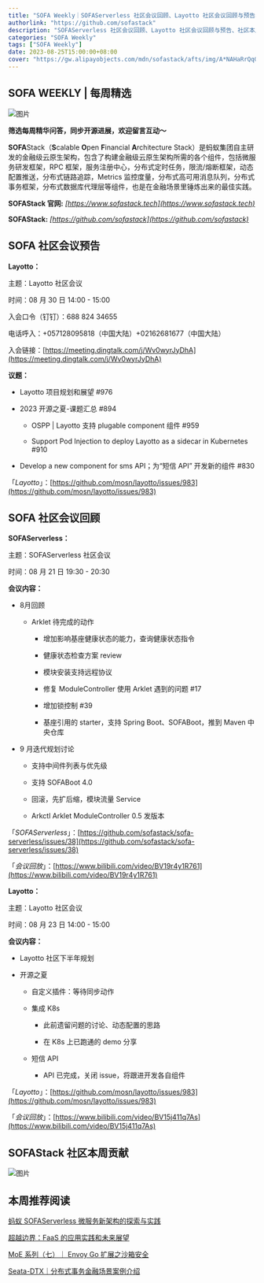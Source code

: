 ```yaml
---
title: "SOFA Weekly｜SOFAServerless 社区会议回顾、Layotto 社区会议回顾与预告、社区本周贡献"
authorlink: "https://github.com/sofastack"
description: "SOFAServerless 社区会议回顾、Layotto 社区会议回顾与预告、社区本周贡献"
categories: "SOFA Weekly"
tags: ["SOFA Weekly"]
date: 2023-08-25T15:00:00+08:00
cover: "https://gw.alipayobjects.com/mdn/sofastack/afts/img/A*NAHaRrQqGzAAAAAAAAAAAAAAARQnAQ"
---
```


## SOFA WEEKLY | 每周精选

![图片](https://gw.alipayobjects.com/mdn/sofastack/afts/img/A*NAHaRrQqGzAAAAAAAAAAAAAAARQnAQ)

**筛选每周精华问答，同步开源进展，欢迎留言互动～**

**SOFA**Stack（**S**calable **O**pen **F**inancial **A**rchitecture Stack）是蚂蚁集团自主研发的金融级云原生架构，包含了构建金融级云原生架构所需的各个组件，包括微服务研发框架，RPC 框架，服务注册中心，分布式定时任务，限流/熔断框架，动态配置推送，分布式链路追踪，Metrics 监控度量，分布式高可用消息队列，分布式事务框架，分布式数据库代理层等组件，也是在金融场景里锤炼出来的最佳实践。

**SOFAStack 官网:** *[https://www.sofastack.tech](https://www.sofastack.tech)*

**SOFAStack:** *[https://github.com/sofastack](https://github.com/sofastack)*

## SOFA 社区会议预告

**Layotto：**

主题：Layotto 社区会议

时间：08 月 30 日 14:00 - 15:00

入会口令（钉钉）：688 824 34655

电话呼入：+057128095818（中国大陆）+02162681677（中国大陆）

入会链接：[https://meeting.dingtalk.com/j/Wv0wyrJyDhA](https://meeting.dingtalk.com/j/Wv0wyrJyDhA)

**议题：**

- Layotto 项目规划和展望 #976

- 2023 开源之夏-课题汇总 #894

  - OSPP | Layotto 支持 plugable component 组件 #959

  - Support Pod Injection to deploy Layotto as a sidecar in Kubernetes #910
    
- Develop a new component for sms API；为“短信 API” 开发新的组件 #830

「*Layotto*」：[https://github.com/mosn/layotto/issues/983](https://github.com/mosn/layotto/issues/983)

## SOFA 社区会议回顾 

**SOFAServerless：**

主题：SOFAServerless 社区会议

时间：08 月 21 日 19:30 - 20:30

**会议内容：**

- 8月回顾

  - Arklet 待完成的动作

    - 增加影响基座健康状态的能力，查询健康状态指令
      
    - 健康状态检查方案 review
      
    - 模块安装支持远程协议
      
    - 修复 ModuleController 使用 Arklet 遇到的问题 #17
      
    - 增加锁控制 #39
      
    - 基座引用的 starter，支持 Spring Boot、SOFABoot，推到 Maven 中央仓库

- 9 月迭代规划讨论

  - 支持中间件列表与优先级
    
  - 支持 SOFABoot 4.0
    
  - 回滚，先扩后缩，模块流量 Service
    
  - Arkctl Arklet ModuleController 0.5 发版本
 
「*SOFAServerless*」：[https://github.com/sofastack/sofa-serverless/issues/38](https://github.com/sofastack/sofa-serverless/issues/38)

「*会议回放*」：[https://www.bilibili.com/video/BV19r4y1R761](https://www.bilibili.com/video/BV19r4y1R761)

**Layotto：**

主题：Layotto 社区会议

时间：08 月 23 日 14:00 - 15:00

**会议内容：**

- Layotto 社区下半年规划

- 开源之夏

  - 自定义插件：等待同步动作

  - 集成 K8s

    - 此前遗留问题的讨论、动态配置的思路

    - 在 K8s 上已跑通的 demo 分享

  - 短信 API

    - API 已完成，关闭 issue，将跟进开发各自组件

「*Layotto*」：[https://github.com/mosn/layotto/issues/983](https://github.com/mosn/layotto/issues/983)

「*会议回放*」：[https://www.bilibili.com/video/BV15j411q7As](https://www.bilibili.com/video/BV15j411q7As)

## SOFAStack 社区本周贡献 

![图片](https://mdn.alipayobjects.com/huamei_soxoym/afts/img/A*CJGnQqSAY2cAAAAAAAAAAAAADrGAAQ/original)

## 本周推荐阅读

[蚂蚁 SOFAServerless 微服务新架构的探索与实践](http://mp.weixin.qq.com/s?__biz=MzUzMzU5Mjc1Nw==&mid=2247539145&idx=1&sn=43b537588aaba43e96dfaecc0559f90d&chksm=faa3b613cdd43f0556902c4836b2734f5c7fa0c5e291453171cf288f1d424aaa8fb7fa081502&scene=21)

[超越边界：FaaS 的应用实践和未来展望](http://mp.weixin.qq.com/s?__biz=MzUzMzU5Mjc1Nw==&mid=2247539068&idx=1&sn=df83153437d75a7c0b12360066480b49&chksm=faa3b6a6cdd43fb0159ecd2152dc4614c9c9d8003a3423c6c9833c7f19afbfadade59641edae&scene=21)

[MoE 系列（七）｜ Envoy Go 扩展之沙箱安全](http://mp.weixin.qq.com/s?__biz=MzUzMzU5Mjc1Nw==&mid=2247538840&idx=1&sn=62286a02933ffae587479586b39ce3c1&chksm=faa3b742cdd43e5427fd1b2a44e8ded825a413f867ed3eb62451c18e2a0ea9cfcf1d703c4513&scene=21)

[Seata-DTX｜分布式事务金融场景案例介绍](http://mp.weixin.qq.com/s?__biz=MzUzMzU5Mjc1Nw==&mid=2247537905&idx=1&sn=a92e6aa6ac60fe23b6a21043777c7aa7&chksm=faa3bb2bcdd4323d2470977f715f383ec3bf10b610a7467ebb4ae6e6ddbb7cb2f8f87766de55&scene=21)
